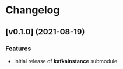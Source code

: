# Changelog

## [v0.1.0] (2021-08-19)

### Features

* Initial release of **kafkainstance** submodule